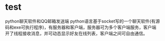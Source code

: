# test
python聊天软件和QQ邮箱发送端                         python语言基于socket写的一个聊天软件(有源码和exe可执行程序)，有服务器和客户端，服务器可为多个客户端服务，客户端开了线程接收消息，并可动态显示好友在线列表，客户端之间可自由通信。
